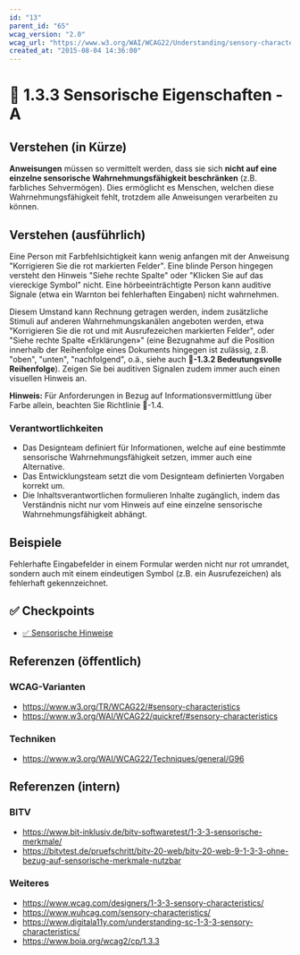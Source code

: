 ```yaml
---
id: "13"
parent_id: "65"
wcag_version: "2.0"
wcag_url: "https://www.w3.org/WAI/WCAG22/Understanding/sensory-characteristics.html"
created_at: "2015-08-04 14:36:00"
---
```


# 📜 1.3.3 Sensorische Eigenschaften - A

## Verstehen (in Kürze)

**Anweisungen** müssen so vermittelt werden, dass sie sich **nicht auf eine einzelne sensorische Wahrnehmungsfähigkeit beschränken** (z.B. farbliches Sehvermögen). Dies ermöglicht es Menschen, welchen diese Wahrnehmungsfähigkeit fehlt, trotzdem alle Anweisungen verarbeiten zu können.

## Verstehen (ausführlich)

Eine Person mit Farbfehlsichtigkeit kann wenig anfangen mit der Anweisung "Korrigieren Sie die rot markierten Felder". Eine blinde Person hingegen versteht den Hinweis "Siehe rechte Spalte" oder "Klicken Sie auf das viereckige Symbol" nicht. Eine hörbeeinträchtigte Person kann auditive Signale (etwa ein Warnton bei fehlerhaften Eingaben) nicht wahrnehmen.

Diesem Umstand kann Rechnung getragen werden, indem zusätzliche Stimuli auf anderen Wahrnehmungskanälen angeboten werden, etwa "Korrigieren Sie die rot und mit Ausrufezeichen markierten Felder", oder "Siehe rechte Spalte «Erklärungen»" (eine Bezugnahme auf die Position innerhalb der Reihenfolge eines Dokuments hingegen ist zulässig, z.B. "oben", "unten", "nachfolgend", o.ä., siehe auch **📜-1.3.2 Bedeutungsvolle Reihenfolge**). Zeigen Sie bei auditiven Signalen zudem immer auch einen visuellen Hinweis an.

**Hinweis:** Für Anforderungen in Bezug auf Informationsvermittlung über Farbe allein, beachten Sie Richtlinie 📜-1.4.

### Verantwortlichkeiten

- Das Designteam definiert für Informationen, welche auf eine bestimmte sensorische Wahrnehmungsfähigkeit setzen, immer auch eine Alternative.
- Das Entwicklungsteam setzt die vom Designteam definierten Vorgaben korrekt um.
- Die Inhaltsverantwortlichen formulieren Inhalte zugänglich, indem das Verständnis nicht nur vom Hinweis auf eine einzelne sensorische Wahrnehmungsfähigkeit abhängt.

## Beispiele

Fehlerhafte Eingabefelder in einem Formular werden nicht nur rot umrandet, sondern auch mit einem eindeutigen Symbol (z.B. ein Ausrufezeichen) als fehlerhaft gekennzeichnet.

## ✅ Checkpoints

- [✅ Sensorische Hinweise](sensorische-hinweise)

## Referenzen (öffentlich)

### WCAG-Varianten
- <https://www.w3.org/TR/WCAG22/#sensory-characteristics>
- <https://www.w3.org/WAI/WCAG22/quickref/#sensory-characteristics>

### Techniken
- <https://www.w3.org/WAI/WCAG22/Techniques/general/G96>

## Referenzen (intern)

### BITV
- <https://www.bit-inklusiv.de/bitv-softwaretest/1-3-3-sensorische-merkmale/>
- <https://bitvtest.de/pruefschritt/bitv-20-web/bitv-20-web-9-1-3-3-ohne-bezug-auf-sensorische-merkmale-nutzbar>

### Weiteres
- <https://www.wcag.com/designers/1-3-3-sensory-characteristics/>
- <https://www.wuhcag.com/sensory-characteristics/>
- <https://www.digitala11y.com/understanding-sc-1-3-3-sensory-characteristics/>
- <https://www.boia.org/wcag2/cp/1.3.3>